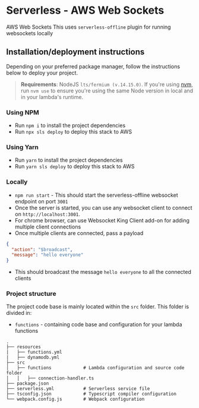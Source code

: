 # Serverless - AWS Web Sockets

AWS Web Sockets
This uses `serverless-offline` plugin for running websockets locally

## Installation/deployment instructions

Depending on your preferred package manager, follow the instructions below to deploy your project.

> **Requirements**: NodeJS `lts/fermium (v.14.15.0)`. If you're using [nvm](https://github.com/nvm-sh/nvm), run `nvm use` to ensure you're using the same Node version in local and in your lambda's runtime.

### Using NPM

- Run `npm i` to install the project dependencies
- Run `npx sls deploy` to deploy this stack to AWS

### Using Yarn

- Run `yarn` to install the project dependencies
- Run `yarn sls deploy` to deploy this stack to AWS

### Locally

- `npm run start` - This should start the serverless-offline websocket endpoint on port `3001`
- Once the server is started, you can use any websocket client to connect on `http://localhost:3001`.
- For chrome browser, can use Websocket King Client add-on for adding multiple client connections
- Once multiple clients are connected, pass a payload

```json
{
  "action": "$broadcast",
  "message": "hello everyone"
}
```

- This should broadcast the message `hello everyone` to all the connected clients

### Project structure

The project code base is mainly located within the `src` folder. This folder is divided in:

- `functions` - containing code base and configuration for your lambda functions

```
.
├── resources
|   ├── functions.yml
|   ├── dynamodb.yml
├── src
│   ├── functions            # Lambda configuration and source code folder
│   │   ├── connection-handler.ts
├── package.json
├── serverless.yml           # Serverless service file
├── tsconfig.json            # Typescript compiler configuration
└── webpack.config.js        # Webpack configuration
```
